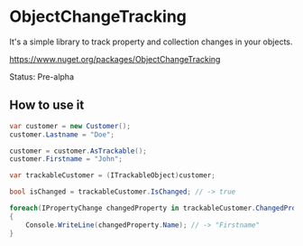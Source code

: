 # ObjectChangeTracking
It's a simple library to track property and collection changes in your objects.

https://www.nuget.org/packages/ObjectChangeTracking

Status: Pre-alpha

## How to use it ##

```csharp
var customer = new Customer();
customer.Lastname = "Doe";

customer = customer.AsTrackable();
customer.Firstname = "John";

var trackableCustomer = (ITrackableObject)customer;

bool isChanged = trackableCustomer.IsChanged; // -> true

foreach(IPropertyChange changedProperty in trackableCustomer.ChangedProperties)
{
    Console.WriteLine(changedProperty.Name); // -> "Firstname"
}
```
